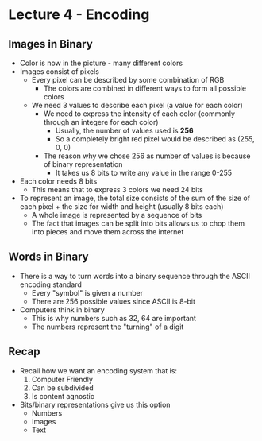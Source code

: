 # Lecture 4 - Encoding

## Images in Binary
* Color is now in the picture - many different colors
* Images consist of pixels
    * Every pixel can be described by some combination of RGB
        * The colors are combined in different ways to form all possible colors
    * We need 3 values to describe each pixel (a value for each color)
        * We need to express the intensity of each color (commonly through an integere for each color)
            * Usually, the number of values used is **256**
            * So a completely bright red pixel would be described as (255, 0, 0)
        * The reason why we chose 256 as number of values is because of binary representation
            * It takes us 8 bits to write any value in the range 0-255
* Each color needs 8 bits 
    * This means that to express 3 colors we need 24 bits
* To represent an image, the total size consists of the sum of the size of each pixel + the size for width and height (usually 8 bits each)
    * A whole image is represented by a sequence of bits
    * The fact that images can be split into bits allows us to chop them into pieces and move them across the internet

## Words in Binary
* There is a way to turn words into a binary sequence through the ASCII encoding standard
    * Every "symbol" is given a number
    * There are 256 possible values since ASCII is 8-bit
* Computers think in binary
    * This is why numbers such as 32, 64 are important
    * The numbers represent the "turning" of a digit

## Recap
* Recall how we want an encoding system that is:
    1. Computer Friendly
    2. Can be subdivided
    3. Is content agnostic
* Bits/binary representations give us this option
    * Numbers
    * Images
    * Text


        
